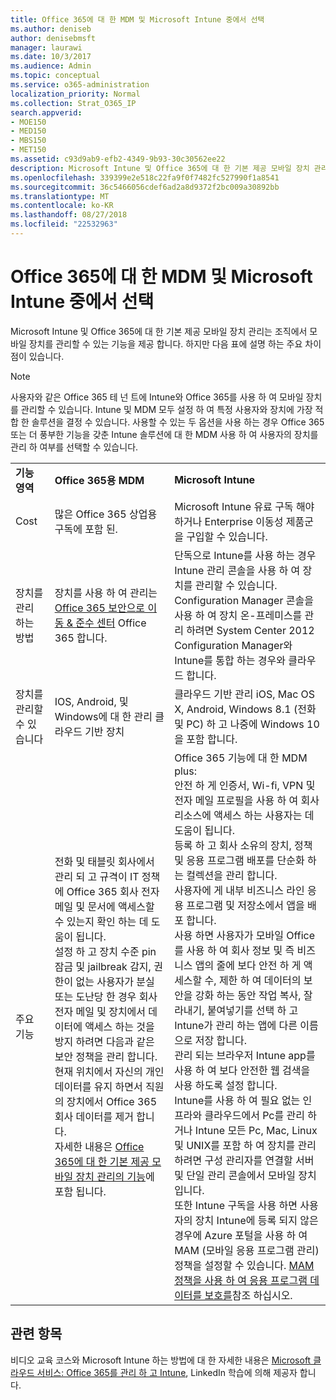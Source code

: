 ```yaml
---
title: Office 365에 대 한 MDM 및 Microsoft Intune 중에서 선택
ms.author: deniseb
author: denisebmsft
manager: laurawi
ms.date: 10/3/2017
ms.audience: Admin
ms.topic: conceptual
ms.service: o365-administration
localization_priority: Normal
ms.collection: Strat_O365_IP
search.appverid:
- MOE150
- MED150
- MBS150
- MET150
ms.assetid: c93d9ab9-efb2-4349-9b93-30c30562ee22
description: Microsoft Intune 및 Office 365에 대 한 기본 제공 모바일 장치 관리는 조직에서 모바일 장치를 관리할 수 있는 기능을 제공 합니다. 하지만이 항목에서 설명 하는 주요 차이점이 있습니다.
ms.openlocfilehash: 339399e2e518c22fa9f0f7482fc527990f1a8541
ms.sourcegitcommit: 36c5466056cdef6ad2a8d9372f2bc009a30892bb
ms.translationtype: MT
ms.contentlocale: ko-KR
ms.lasthandoff: 08/27/2018
ms.locfileid: "22532963"
---
```

# <a name="choose-between-mdm-for-office-365-and-microsoft-intune"></a>Office 365에 대 한 MDM 및 Microsoft Intune 중에서 선택

Microsoft Intune 및 Office 365에 대 한 기본 제공 모바일 장치 관리는 조직에서 모바일 장치를 관리할 수 있는 기능을 제공 합니다. 하지만 다음 표에 설명 하는 주요 차이점이 있습니다.
  
> [!NOTE]
> 사용자와 같은 Office 365 테 넌 트에 Intune와 Office 365를 사용 하 여 모바일 장치를 관리할 수 있습니다. Intune 및 MDM 모두 설정 하 여 특정 사용자와 장치에 가장 적합 한 솔루션을 결정 수 있습니다. 사용할 수 있는 두 옵션을 사용 하는 경우 Office 365 또는 더 풍부한 기능을 갖춘 Intune 솔루션에 대 한 MDM 사용 하 여 사용자의 장치를 관리 하 여부를 선택할 수 있습니다. 
  
||||
|:-----|:-----|:-----|
|**기능 영역** <br/> |**Office 365용 MDM** <br/> |**Microsoft Intune** <br/> |
|Cost  <br/> |많은 Office 365 상업용 구독에 포함 된.  <br/> |Microsoft Intune 유료 구독 해야 하거나 Enterprise 이동성 제품군을 구입할 수 있습니다.  <br/> |
|장치를 관리 하는 방법  <br/> |장치를 사용 하 여 관리는 [Office 365 보안으로 이동 &amp; 준수 센터](https://support.office.com/article/7e696a40-b86b-4a20-afcc-559218b7b1b8) Office 365 합니다.  <br/> |단독으로 Intune를 사용 하는 경우 Intune 관리 콘솔을 사용 하 여 장치를 관리할 수 있습니다.  <br/> Configuration Manager 콘솔을 사용 하 여 장치 온-프레미스를 관리 하려면 System Center 2012 Configuration Manager와 Intune를 통합 하는 경우와 클라우드 합니다.  <br/> |
|장치를 관리할 수 있습니다  <br/> |IOS, Android, 및 Windows에 대 한 관리 클라우드 기반 장치  <br/> |클라우드 기반 관리 iOS, Mac OS X, Android, Windows 8.1 (전화 및 PC) 하 고 나중에 Windows 10을 포함 합니다. <br/> |
|주요 기능  <br/> |전화 및 태블릿 회사에서 관리 되 고 규격이 IT 정책에 Office 365 회사 전자 메일 및 문서에 액세스할 수 있는지 확인 하는 데 도움이 됩니다.  <br/> 설정 하 고 장치 수준 pin 잠금 및 jailbreak 감지, 권한이 없는 사용자가 분실 또는 도난당 한 경우 회사 전자 메일 및 장치에서 데이터에 액세스 하는 것을 방지 하려면 다음과 같은 보안 정책을 관리 합니다.  <br/> 현재 위치에서 자신의 개인 데이터를 유지 하면서 직원의 장치에서 Office 365 회사 데이터를 제거 합니다.  <br/> 자세한 내용은 [Office 365에 대 한 기본 제공 모바일 장치 관리의 기능](https://support.office.com/article/a1da44e5-7475-4992-be91-9ccec25905b0)에 포함 됩니다.  <br/> |Office 365 기능에 대 한 MDM plus:  <br/> 안전 하 게 인증서, Wi-fi, VPN 및 전자 메일 프로필을 사용 하 여 회사 리소스에 액세스 하는 사용자는 데 도움이 됩니다.  <br/> 등록 하 고 회사 소유의 장치, 정책 및 응용 프로그램 배포를 단순화 하는 컬렉션을 관리 합니다.  <br/> 사용자에 게 내부 비즈니스 라인 응용 프로그램 및 저장소에서 앱을 배포 합니다.  <br/> 사용 하면 사용자가 모바일 Office를 사용 하 여 회사 정보 및 즉 비즈니스 앱의 줄에 보다 안전 하 게 액세스할 수, 제한 하 여 데이터의 보안을 강화 하는 동안 작업 복사, 잘라내기, 붙여넣기를 선택 하 고 Intune가 관리 하는 앱에 다른 이름으로 저장 합니다.  <br/> 관리 되는 브라우저 Intune app를 사용 하 여 보다 안전한 웹 검색을 사용 하도록 설정 합니다.  <br/> Intune를 사용 하 여 필요 없는 인프라와 클라우드에서 Pc를 관리 하거나 Intune 모든 Pc, Mac, Linux 및 UNIX를 포함 하 여 장치를 관리 하려면 구성 관리자를 연결할 서버 및 단일 관리 콘솔에서 모바일 장치입니다.  <br/> 또한 Intune 구독을 사용 하면 사용자의 장치 Intune에 등록 되지 않은 경우에 Azure 포털을 사용 하 여 MAM (모바일 응용 프로그램 관리) 정책을 설정할 수 있습니다. [MAM 정책을 사용 하 여 응용 프로그램 데이터를 보호를](https://go.microsoft.com/fwlink/?LinkId=825439)참조 하십시오.<br/> |


## <a name="related-topics"></a>관련 항목
   
비디오 교육 코스와 Microsoft Intune 하는 방법에 대 한 자세한 내용은 [Microsoft 클라우드 서비스: Office 365를 관리 하 고 Intune](https://support.office.com/article/c1224e20-3d49-4f40-99ee-fd0991880376.aspx), LinkedIn 학습에 의해 제공자 합니다.
  

